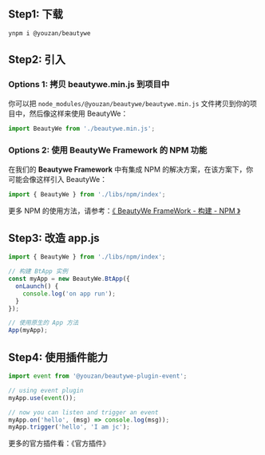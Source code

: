 
## Step1: 下载
```
ynpm i @youzan/beautywe
```

## Step2: 引入

### Options 1: 拷贝 beautywe.min.js 到项目中

你可以把 `node_modules/@youzan/beautywe/beautywe.min.js` 文件拷贝到你的项目中，然后像这样来使用 BeautyWe：

```javascript
import BeautyWe from './beautywe.min.js';
```

### Options 2: 使用 BeautyWe Framework 的 NPM 功能

在我们的 **Beautywe Framework** 中有集成 NPM 的解决方案，在该方案下，你可能会像这样引入 BeautyWe：

```javascript
import { BeautyWe } from './libs/npm/index';
```

更多 NPM 的使用方法，请参考：[《 BeautyWe FrameWork - 构建 - NPM 》]()

## Step3: 改造 app.js

```javascript
import { BeautyWe } from './libs/npm/index';

// 构建 BtApp 实例
const myApp = new BeautyWe.BtApp({
  onLaunch() {
    console.log('on app run');
  }
});

// 使用原生的 App 方法
App(myApp);

```

## Step4: 使用插件能力

```javascript
import event from '@youzan/beautywe-plugin-event';

// using event plugin
myApp.use(event());

// now you can listen and trigger an event
myApp.on('hello', (msg) => console.log(msg));
myApp.trigger('hello', 'I am jc');
```

更多的官方插件看：《官方插件》

